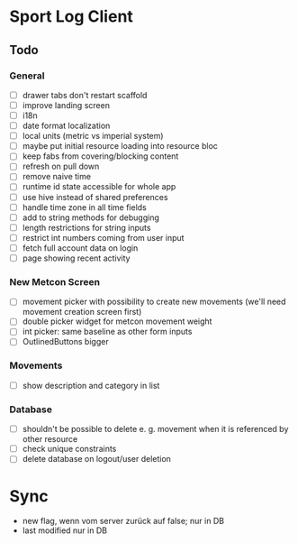 
# Sport Log Client

## Todo

### General
* [ ] drawer tabs don't restart scaffold
* [ ] improve landing screen
* [ ] i18n
* [ ] date format localization
* [ ] local units (metric vs imperial system)
* [ ] maybe put initial resource loading into resource bloc
* [ ] keep fabs from covering/blocking content
* [ ] refresh on pull down
* [ ] remove naive time
* [ ] runtime id state accessible for whole app
* [ ] use hive instead of shared preferences
* [ ] handle time zone in all time fields
* [ ] add to string methods for debugging
* [ ] length restrictions for string inputs
* [ ] restrict int numbers coming from user input
* [ ] fetch full account data on login
* [ ] page showing recent activity

### New Metcon Screen
* [ ] movement picker with possibility to create new movements (we'll need movement creation screen first)
* [ ] double picker widget for metcon movement weight
* [ ] int picker: same baseline as other form inputs
* [ ] OutlinedButtons bigger

### Movements
* [ ] show description and category in list

### Database
* [ ] shouldn't be possible to delete e. g. movement when it is referenced by other resource
* [ ] check unique constraints
* [ ] delete database on logout/user deletion

# Sync
* new flag, wenn vom server zurück auf false; nur in DB
* last modified nur in DB

